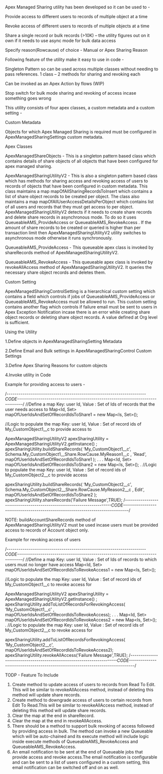 Apex Managed Sharing utility has been developed so it can be used to -

  Provide access to different users to records of multiple object at a time

  Revoke access of different users to records of multiple objects at a time

  Share a single record or bulk records (>10K) – the utility figures out on it own if it needs to use async mode for bulk data access

  Specify reason(Rowcause) of choice - Manual or Apex Sharing Reason

Following feature of the utility make it easy to use in code -

  Singleton Pattern so can be used across multiple classes without needing to pass references. 1 class – 2 methods for sharing and revoking each

  Can be invoked as an Apex Action by flows (WIP)

  Stop switch for bulk mode sharing and revoking of access incase something goes wrong

  This utility consists of four apex classes, a custom metadata and a custom setting - 

Custom Metadata

  Objects for which Apex Managed Sharing is required must be configured in ApexManagedSharingSettings custom metadata.

Apex Classes

  ApexManagedShareObjects - This is a singleton pattern based class which contains details of share objects of all objects that have been configured for apex managed sharing.

  ApexManagedSharingUtilityV2 - This is also a singleton pattern based class which has methods for sharing access and revoking access of users to records of objects that have been configured in custom metadata. This class maintains a map mapOfAllSharingRecordsToInsert which contains a list of share object records to be created per object. The class also maintains a map mapOfAllUserAccessDetailsPerObject which contains  list of all users and records that they must get access to per object. ApexManagedSharingUtilityV2 detects if it needs to create share records and delete share records in asynchronous mode. To do so it uses QueueableAMS_ProvideAccess or QueueableAMS_RevokeAccess .  If the amount of share records to be created or queried is higher than per transaction limit then ApexManagedSharingUtilityV2  utility switches to asynchronous mode otherwise it runs synchronously.

  QueueableAMS_ProvideAccess - This queueable apex class is invoked  by shareRecords method of ApexManagedSharingUtilityV2. 

  QueueableAMS_RevokeAccess - This queueable apex class is invoked  by revokeAllAccess method of ApexManagedSharingUtilityV2. It queries the necessary share object records and deletes them.


Custom Setting

ApexManagedSharingControlSetting is a hierarchical custom setting which contains a field which controls if jobs of QueueableAMS_ProvideAccess  or QueueableAMS_RevokeAccess must be allowed to run. This custom setting contains another flag which controls if failure email must be sent to users in Apex Exception Notification incase there is an error while creating share object records or deleting share object records. A value defined at Org level is sufficient.


Using the Utility

1.Define objects in ApexManagedSharingSetting Metadata

2.Define Email and Bulk settings in ApexManagedSharingControl Custom Settings

3.Define Apex Sharing Reasons for custom objects

4.Invoke utility in Code

Example for providing access to users -

/*-----------------------------------------------------------------------CODE--------------------------------------------------------------------------------*/
//Define a map Key: user Id, Value : Set of Ids of records that the user needs access to
Map<Id, Set<Id>> mapOfUserIdsAndSetOfRecordIdsToShare1 = new Map<Is, Set<Id>>();

//Logic to populate the map Key: user Id, Value : Set of record ids of My_CustomObject1__c to provide access to

ApexManagedSharingUtilityV2 apexSharingUtility = ApexManagedSharingUtilityV2.getInstance() ;
apexSharingUtility.buildShareRecords( ‘My_CustomObject1__c', Schema.My_CustomObject1__Share.RowCause.MyReason1__c , 'Read', mapOfUserIdsAndSetOfRecordIdsToShare1 );
.
.
.
Map<Id, Set<Id>> mapOfUserIdsAndSetOfRecordIdsToShare2 = new Map<Is, Set<Id>>();
. //Logic to populate the map Key: user Id, Value : Set of record ids of My_CustomObject2__c to provide access

apexSharingUtility.buildShareRecords( ‘My_CustomObject2__c', Schema.My_CustomObject2__Share.RowCause.MyReason2__c , Edit', mapOfUserIdsAndSetOfRecordIdsToShare2 );
apexSharingUtility.shareRecords('Failure Message',TRUE);
/*-----------------------------------------------------------------------CODE--------------------------------------------------------------------------------*/

NOTE:  buildAccountShareRecords method of ApexManagedSharingUtilityV2 must be used incase users must be provided access to records of Account object only.

Example for revoking access of users

/*-----------------------------------------------------------------------CODE--------------------------------------------------------------------------------*/
//Define a map Key: user Id, Value : Set of Ids of records to which users must no longer have access
Map<Id, Set<Id>> mapOfUserIdsAndSetOfRecordIdsToRevokeAccess1 = new Map<Is, Set<Id>>();

//Logic to populate the map Key: user Id, Value : Set of record ids of My_CustomObject1__c to revoke access for

ApexManagedSharingUtilityV2 apexSharingUtility = ApexManagedSharingUtilityV2.getInstance() ;
apexSharingUtility.addToListOfRecordsForRevokingAccess( ‘My_CustomObject1__c' , mapOfUserIdsAndSetOfRecordIdsToRevokeAccess);
.
.
.
Map<Id, Set<Id>> mapOfUserIdsAndSetOfRecordIdsToRevokeAccess2 = new Map<Is, Set<Id>>();
. //Logic to populate the map Key: user Id, Value : Set of record ids of My_CustomObject2__c to revoke access for

apexSharingUtility.addToListOfRecordsForRevokingAccess( ‘My_CustomObject2__c', mapOfUserIdsAndSetOfRecordIdsToRevokeAccess2);
apexSharingUtility.revokeAllAccess('Failure Message',TRUE);
/*-----------------------------------------------------------------------CODE--------------------------------------------------------------------------------*/

TODP - Feature To Include 
1. Create method to update access of users to records from Read To Edit. This will be similar to revokeAllAccess method, instead of deleting this method will update share records.
2. Create method to downgrade access of users to certain records from Edit To Read.This will be similar to revokeAllAccess method, instead of deleting this method will update share records.
3. Clear the map at the end in shareRecord.
4. Clear the map at the end in revokeAllAccess.
5. There should be a method to support bulk revoking of access followed by providing access in bulk. The method can invoke a new Queueable which will be auto-chained and its execute method will include logic inside execute methods of QueueableAMS_RevokeAccess and QueueableAMS_RevokeAccess.
6. An email notification to be sent at the end of Queueable jobs that provide access and revoke access.The email notification is configurable and can be sent to a list of users configured in a custom setting, this email notification can be switched off and on as well.
